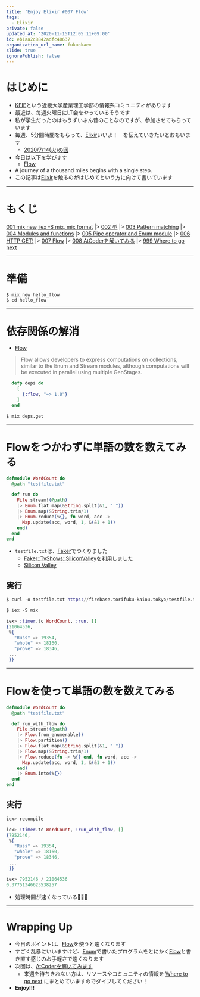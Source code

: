 ```yaml
---
title: 'Enjoy Elixir #007 Flow'
tags:
  - Elixir
private: false
updated_at: '2020-11-15T12:05:11+09:00'
id: eb1aa2c8842adfc40637
organization_url_name: fukuokaex
slide: true
ignorePublish: false
---
```

# はじめに
- [KFIE](https://kfieyaruki.connpass.com/)という近畿大学産業理工学部の情報系コミュニティがあります
- 最近は、毎週火曜日にLT会をやっているそうです
- 私が学生だったのはもうずいぶん昔のことなのですが、参加させてもらっています
- 毎週、5分間時間をもらって、[Elixir](https://elixir-lang.org/)いいよ！　を伝えていきたいとおもいます
    - [2020/7/14(火)の回](https://kfieyaruki.connpass.com/event/182722/)
- 今日は以下を学びます
    - [Flow](https://github.com/dashbitco/flow)
- A journey of a thousand miles begins with a single step.
- この記事は[Elixir](https://elixir-lang.org/)を触るのがはじめてという方に向けて書いています

----
# もくじ
[001 mix new, iex -S mix, mix format](https://qiita.com/torifukukaiou/items/d04d0273749c41eb50af)
|> [002 型](https://qiita.com/torifukukaiou/items/1f5789dbd05498be1132)
|> [003 Pattern matching](https://qiita.com/torifukukaiou/items/47b088f6c44ccf213226)
|> [004 Modules and functions](https://qiita.com/torifukukaiou/items/2b6f30db0a7d37c4f139)
|> [005 Pipe operator and Enum module](https://qiita.com/torifukukaiou/items/70a350cfc45d0eb58371)
|> [006 HTTP GET!](https://qiita.com/torifukukaiou/items/e4416cca916497ee76fb)
|> [007 Flow](https://qiita.com/torifukukaiou/items/eb1aa2c8842adfc40637)
|> [008 AtCoderを解いてみる](https://qiita.com/torifukukaiou/items/98f875ee4d0f4038b5a2)
|> [999 Where to go next](https://qiita.com/torifukukaiou/items/4fa0747546aafa3fe89a)

----
# 準備

```console
$ mix new hello_flow
$ cd hello_flow
```

----
# 依存関係の解消

- [Flow](https://github.com/dashbitco/flow)

> Flow allows developers to express computations on collections, similar to the Enum and Stream modules, although computations will be executed in parallel using multiple GenStages.

```elixir:mix.exs
  defp deps do
    [
      {:flow, "~> 1.0"}
    ]
  end
```

```
$ mix deps.get
```

----
# Flowをつかわずに単語の数を数えてみる

```elixir:lib/word_count.ex
defmodule WordCount do
  @path "testfile.txt"

  def run do
    File.stream!(@path)
    |> Enum.flat_map(&String.split(&1, " "))
    |> Enum.map(&String.trim/1)
    |> Enum.reduce(%{}, fn word, acc ->
      Map.update(acc, word, 1, &(&1 + 1))
    end)
  end
end
```

- `testfile.txt`は、[Faker](https://github.com/faker-ruby/faker)でつくりました
    - [Faker::TvShows::SiliconValley](https://github.com/faker-ruby/faker/blob/master/doc/tv_shows/silicon_valley.md)を利用しました
    - [Silicon Valley](https://www.hbo.com/silicon-valley)



## 実行
```elixir
$ curl -o testfile.txt https://firebase.torifuku-kaiou.tokyo/testfile.txt

$ iex -S mix

iex> :timer.tc WordCount, :run, []
{21064536,
 %{
   "Russ" => 19354,
   "whole" => 18160,
   "prove" => 18346,
 ...
 }}
```

----
# Flowを使って単語の数を数えてみる

```elixir:lib/word_count.ex
defmodule WordCount do
  @path "testfile.txt"

  def run_with_flow do
    File.stream!(@path)
    |> Flow.from_enumerable()
    |> Flow.partition()
    |> Flow.flat_map(&String.split(&1, " "))
    |> Flow.map(&String.trim/1)
    |> Flow.reduce(fn -> %{} end, fn word, acc ->
      Map.update(acc, word, 1, &(&1 + 1))
    end)
    |> Enum.into(%{})
  end
end
```

## 実行

```elixir
iex> recompile

iex> :timer.tc WordCount, :run_with_flow, []
{7952146,
 %{
   "Russ" => 19354,
   "whole" => 18160,
   "prove" => 18346,
 ...
 }}

iex> 7952146 / 21064536
0.37751346623538257
```

- 処理時間が速くなっている:rocket::rocket::rocket:

----

# Wrapping Up
- 今日のポイントは、[Flow](https://github.com/dashbitco/flow)を使うと速くなります
- すごく乱暴にいいますけど、[Enum](https://hexdocs.pm/elixir/Enum.html#content)で書いたプログラムをとにかく[Flow](https://github.com/dashbitco/flow)と書き直す感じのお手軽さで速くなります
- 次回は、[AtCoderを解いてみます](https://qiita.com/torifukukaiou/items/98f875ee4d0f4038b5a2)
    - 来週を待ちきれない方は、リソースやコミュニティの情報を [Where to go next](https://qiita.com/torifukukaiou/items/4fa0747546aafa3fe89a) にまとめていますのでダイブしてください！
- **Enjoy!!!**
